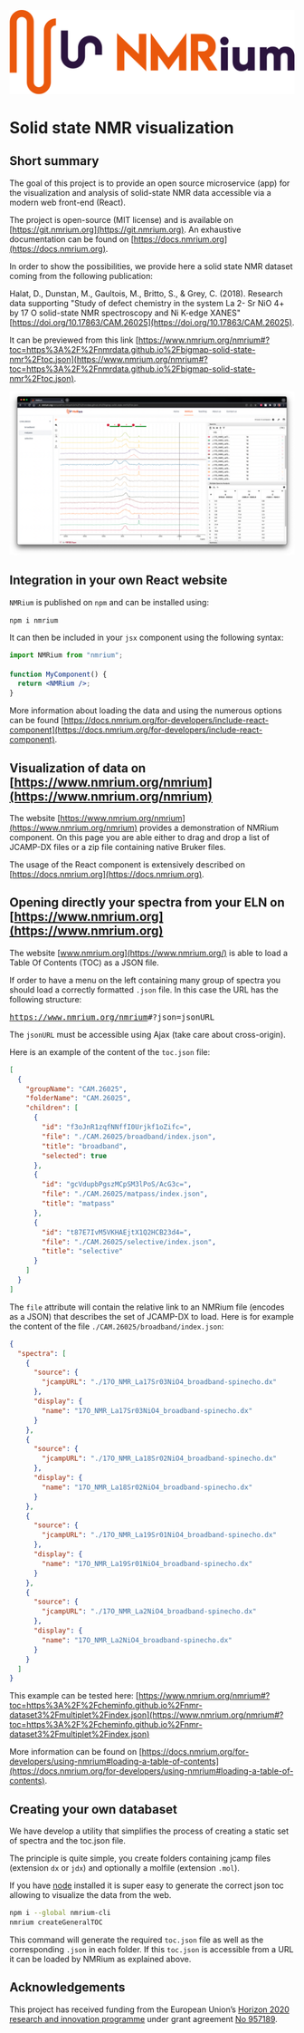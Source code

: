 ![logo](images/nmrium-logo.svg)

# Solid state NMR visualization

## Short summary

The goal of this project is to provide an open source microservice (app) for the visualization and analysis of solid-state NMR data accessible via a modern web front-end (React).

The project is open-source (MIT license) and is available on [https://git.nmrium.org](https://git.nmrium.org). An exhaustive documentation can be found on [https://docs.nmrium.org](https://docs.nmrium.org).

In order to show the possibilities, we provide here a solid state NMR dataset coming from the following publication:

Halat, D., Dunstan, M., Gaultois, M., Britto, S., & Grey, C. (2018). Research data supporting "Study of defect chemistry in the system La 2- Sr NiO 4+ by 17 O solid-state NMR spectroscopy and Ni K-edge XANES" [https://doi.org/10.17863/CAM.26025](https://doi.org/10.17863/CAM.26025).

It can be previewed from this link [https://www.nmrium.org/nmrium#?toc=https%3A%2F%2Fnmrdata.github.io%2Fbigmap-solid-state-nmr%2Ftoc.json](https://www.nmrium.org/nmrium#?toc=https%3A%2F%2Fnmrdata.github.io%2Fbigmap-solid-state-nmr%2Ftoc.json).

![overview](images/overview.png)

## Integration in your own React website

`NMRium` is published on `npm` and can be installed using:

`npm i nmrium`

It can then be included in your `jsx` component using the following syntax:

```jsx
import NMRium from "nmrium";

function MyComponent() {
  return <NMRium />;
}
```

More information about loading the data and using the numerous options can be found [https://docs.nmrium.org/for-developers/include-react-component](https://docs.nmrium.org/for-developers/include-react-component).

## Visualization of data on [https://www.nmrium.org/nmrium](https://www.nmrium.org/nmrium)

The website [https://www.nmrium.org/nmrium](https://www.nmrium.org/nmrium) provides a demonstration of NMRium component. On this page you are able either to drag and drop a list of JCAMP-DX files or a zip file containing native Bruker files.

The usage of the React component is extensively described on [https://docs.nmrium.org](https://docs.nmrium.org).

## Opening directly your spectra from your ELN on [https://www.nmrium.org](https://www.nmrium.org)

The website [www.nmrium.org](https://www.nmrium.org/) is able to load a Table Of Contents (TOC) as a JSON file.

If order to have a menu on the left containing many group of spectra you should load a correctly formatted `.json` file. In this case the URL has the following structure:

<kbd>https://www.nmrium.org/nmrium</kbd><kbd>#?json=</kbd><kbd>jsonURL</kbd>

The `jsonURL` must be accessible using Ajax (take care about cross-origin).

Here is an example of the content of the `toc.json` file:

```json
[
  {
    "groupName": "CAM.26025",
    "folderName": "CAM.26025",
    "children": [
      {
        "id": "f3oJnR1zqfNNffI0Urjkf1oZifc=",
        "file": "./CAM.26025/broadband/index.json",
        "title": "broadband",
        "selected": true
      },
      {
        "id": "gcVdupbPgszMCpSM3lPoS/AcG3c=",
        "file": "./CAM.26025/matpass/index.json",
        "title": "matpass"
      },
      {
        "id": "t87E7IvM5VKHAEjtX1Q2HCB23d4=",
        "file": "./CAM.26025/selective/index.json",
        "title": "selective"
      }
    ]
  }
]
```

The `file` attribute will contain the relative link to an NMRium file (encodes as a JSON) that describes the set of JCAMP-DX to load. Here is for example the content of the file `./CAM.26025/broadband/index.json`:

```json
{
  "spectra": [
    {
      "source": {
        "jcampURL": "./17O_NMR_La17Sr03NiO4_broadband-spinecho.dx"
      },
      "display": {
        "name": "17O_NMR_La17Sr03NiO4_broadband-spinecho.dx"
      }
    },
    {
      "source": {
        "jcampURL": "./17O_NMR_La18Sr02NiO4_broadband-spinecho.dx"
      },
      "display": {
        "name": "17O_NMR_La18Sr02NiO4_broadband-spinecho.dx"
      }
    },
    {
      "source": {
        "jcampURL": "./17O_NMR_La19Sr01NiO4_broadband-spinecho.dx"
      },
      "display": {
        "name": "17O_NMR_La19Sr01NiO4_broadband-spinecho.dx"
      }
    },
    {
      "source": {
        "jcampURL": "./17O_NMR_La2NiO4_broadband-spinecho.dx"
      },
      "display": {
        "name": "17O_NMR_La2NiO4_broadband-spinecho.dx"
      }
    }
  ]
}
```

This example can be tested here:
[https://www.nmrium.org/nmrium#?toc=https%3A%2F%2Fcheminfo.github.io%2Fnmr-dataset3%2Fmultiplet%2Findex.json](https://www.nmrium.org/nmrium#?toc=https%3A%2F%2Fcheminfo.github.io%2Fnmr-dataset3%2Fmultiplet%2Findex.json)

More information can be found on [https://docs.nmrium.org/for-developers/using-nmrium#loading-a-table-of-contents](https://docs.nmrium.org/for-developers/using-nmrium#loading-a-table-of-contents).

## Creating your own databaset

We have develop a utility that simplifies the process of creating a static set of spectra and the toc.json file.

The principle is quite simple, you create folders containing jcamp files (extension `dx` or `jdx`) and optionally a molfile (extension `.mol`).

If you have [node](https://nodejs.org/en/) installed it is super easy to generate the correct json toc allowing to visualize the data from the web.

```bash
npm i --global nmrium-cli
nmrium createGeneralTOC
```

This command will generate the required `toc.json` file as well as the corresponding `.json` in each folder. If this `toc.json` is accessible from a URL it can be loaded by NMRium as explained above.

## Acknowledgements

This project has received funding from the European Union’s [Horizon 2020 research and innovation programme](https://ec.europa.eu/programmes/horizon2020/en) under grant agreement [No 957189](https://cordis.europa.eu/project/id/957189).
